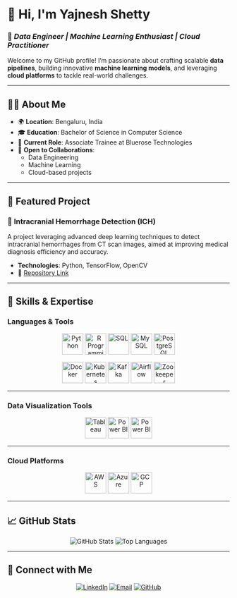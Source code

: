# 👋 Hi, I'm **Yajnesh Shetty**  
### 🌟 *Data Engineer | Machine Learning Enthusiast | Cloud Practitioner*  

Welcome to my GitHub profile! I’m passionate about crafting scalable **data pipelines**, building innovative **machine learning models**, and leveraging **cloud platforms** to tackle real-world challenges.  

---

## 🧑‍💻 **About Me**  
- 🌍 **Location**: Bengaluru, India  
- 🎓 **Education**: Bachelor of Science in Computer Science  
- 💼 **Current Role**: Associate Trainee at Bluerose Technologies  
- 🚀 **Open to Collaborations**:  
  - Data Engineering  
  - Machine Learning  
  - Cloud-based projects  

---

## 🌟 **Featured Project**  

### 🔹 **Intracranial Hemorrhage Detection (ICH)**  
A project leveraging advanced deep learning techniques to detect intracranial hemorrhages from CT scan images, aimed at improving medical diagnosis efficiency and accuracy.  
- **Technologies**: Python, TensorFlow, OpenCV  
- 🔗 [Repository Link](https://github.com/yajneshshetty/Intracranial-hemorrhage-detection-ICH-)  

---

## 🚀 **Skills & Expertise**  

### **Languages & Tools**  
<p align="center">
  <img src="https://img.icons8.com/color/48/000000/python--v1.png" alt="Python" width="48" height="48"/>
  <img src="https://upload.wikimedia.org/wikipedia/commons/1/1b/R_logo.svg" alt="R Programming" width="48" height="48"/>
  <img src="https://img.icons8.com/external-flat-juicy-fish/64/000000/external-sql-coding-and-development-flat-flat-juicy-fish.png" alt="SQL" width="48" height="48"/>
  <img src="https://img.icons8.com/ios-filled/50/000000/mysql-logo.png" alt="MySQL" width="48" height="48"/>
  <img src="https://www.zdnet.com/a/img/2018/04/19/092cbf81-acac-4f3a-91a1-5a26abc1721f/postgresql-logo.png" alt="PostgreSQL" width="48" height="48"/>
</p>  

<p align="center">
  <img src="https://img.icons8.com/ios/50/000000/docker.png" alt="Docker" width="48" height="48"/>
  <img src="https://img.icons8.com/color/48/000000/kubernetes.png" alt="Kubernetes" width="48" height="48"/>
  <img src="https://miro.medium.com/v2/resize:fit:625/0*kdp_y7VTwZ-499q6.png" alt="Kafka" width="48" height="48"/>
  <img src="https://encrypted-tbn0.gstatic.com/images?q=tbn:ANd9GcRLtc0vjEWXsTOG5avPWQOg7sm7iBxDxgk9iA&s" alt="Airflow" width="48" height="48"/>
  <img src="https://upload.wikimedia.org/wikipedia/commons/thumb/7/77/Apache_ZooKeeper_logo.svg/1200px-Apache_ZooKeeper_logo.svg.png" alt="Zookeeper" width="48" height="48"/>
</p>  

---

### **Data Visualization Tools**  
<p align="center">
  <img src="https://img.icons8.com/color/48/000000/tableau-software.png" alt="Tableau" width="48" height="48"/>
  <img src="https://media.datacamp.com/legacy/v1724169856/image_ff55d03003.png" alt="Power BI" width="48" height="48"/>
  <img src="https://encrypted-tbn0.gstatic.com/images?q=tbn:ANd9GcTCLG9-qs8xtQkO-_DAno-Shyngpq8NJp9UGA&s" alt="Power BI" width="48" height="48"/>
</p>  

---

### **Cloud Platforms**  
<p align="center">
  <img src="https://img.icons8.com/color/48/000000/amazon-web-services.png" alt="AWS" width="48" height="48" />
  <img src="https://encrypted-tbn0.gstatic.com/images?q=tbn:ANd9GcR74gam8kg_Mb10Df2vjG_oGeSLEjhCPoWWLw&s" alt="Azure" width="48" height="48" />
  <img src="https://img.icons8.com/color/48/000000/google-cloud.png" alt="GCP" width="48" height="48" />
</p>  

---

## 📈 **GitHub Stats**  

<p align="center">
  <img src="https://github-readme-stats.vercel.app/api?username=yajneshshetty&show_icons=true&theme=radical" alt="GitHub Stats" />
  <img src="https://github-readme-stats.vercel.app/api/top-langs/?username=yajneshshetty&layout=compact&theme=radical" alt="Top Languages" />
</p>  

---

## 🤝 **Connect with Me**  

<p align="center">
  <a href="https://www.linkedin.com/in/yajneshshetty"><img src="https://img.icons8.com/fluency/48/000000/linkedin.png" alt="LinkedIn" /></a>
  <a href="mailto:yajnesh.shetty@example.com"><img src="https://img.icons8.com/fluency/48/000000/email-open.png" alt="Email" /></a>
  <a href="https://github.com/yajneshshetty/Intracranial-hemorrhage-detection-ICH-"><img src="https://img.icons8.com/ios-glyphs/48/000000/github.png" alt="GitHub" /></a>
</p>  
